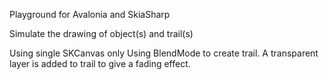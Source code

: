 Playground for Avalonia and SkiaSharp

Simulate the drawing of object(s) and trail(s)

Using single SKCanvas only
Using BlendMode to create trail.
A transparent layer is added to trail to give a fading effect.
